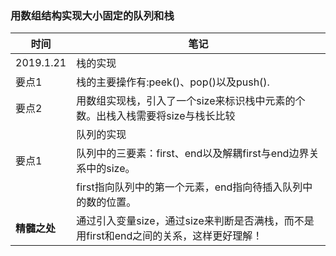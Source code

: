 ### 用数组结构实现大小固定的队列和栈

| 时间 | 笔记 |
|---|---|
|2019.1.21|栈的实现|
|要点1|栈的主要操作有:peek()、pop()以及push().|
|要点2|用数组实现栈，引入了一个size来标识栈中元素的个数。出栈入栈需要将size与栈长比较|
|    |队列的实现|
|要点1|队列中的三要素：first、end以及解耦first与end边界关系中的size。|
|   |first指向队列中的第一个元素，end指向待插入队列中的数的位置。|
|**精髓之处**|通过引入变量size，通过size来判断是否满栈，而不是用first和end之间的关系，这样更好理解！|